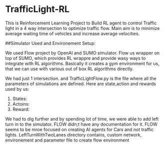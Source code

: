 # TrafficLight-RL

This is Reinforcement Learning Project to Build RL agent to control Traffic light in a 4 way intersection to optimize traffic flow. Main aim is to minimize average waiting time of vehicles and increase average velocities.

##Simulator Used and Environement Setup:

We used Flow project by OpenAI and SUMO simulator. Flow us wrapper on top of SUMO, which provides RL wrappre and provide wasy ways to integrate with RL algorithms. Basically it creates a gym environment for us, that we can use with various out of box RL algorithms directly.

We had just 1 intersection. and TrafficLightFlow.py is the file where all the parameters of simulations are defined. Here are state,action and rewards used by us:
1. States:
2. Actoins:
3. Reward:

We had to dig further and by spending lot of time, we were able to add left turn in to the simulator. FLOW didn;t have any documentation for it. FLOW seems to be mroe focused on creating AI agents for Cars and not traffic lights. LeftTurnWithTwoLanes directory contains, custom network, environement and parameter file to create flow environment 
